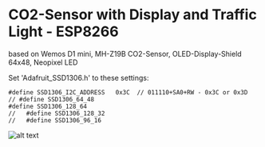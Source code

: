 # CO2-Sensor with Display and Traffic Light - ESP8266
 
 based on Wemos D1 mini, MH-Z19B CO2-Sensor, OLED-Display-Shield 64x48, Neopixel LED
 
 Set 'Adafruit_SSD1306.h' to these settings:
 
    #define SSD1306_I2C_ADDRESS   0x3C  // 011110+SA0+RW - 0x3C or 0x3D
    // #define SSD1306_64_48
    #define SSD1306_128_64
    //   #define SSD1306_128_32
    //   #define SSD1306_96_16

![alt text](https://github.com/chrisweather/CO2-Sensor-Display-TrafficLight/blob/CO2sensor.jpg?raw=true)
